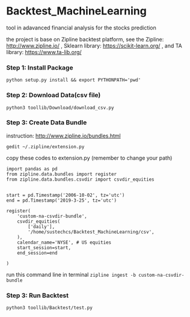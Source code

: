 # Backtest_MachineLearning
tool in adavanced financial analysis for the stocks prediction

the project is base on Zipline backtest platform, see the Zipline: http://www.zipline.io/
, Sklearn library: https://scikit-learn.org/
, and TA library: https://www.ta-lib.org/

### Step 1: Install Package  ###

`python setup.py install && export PYTHONPATH='pwd'`

### Step 2: Download Data(csv file)  ###
 
`python3 toollib/Download/download_csv.py`
 
### Step 3: Create Data Bundle  ###
 
instruction: http://www.zipline.io/bundles.html
  
`gedit ~/.zipline/extension.py`

copy these codes to extension.py (remember to change your path)

```
import pandas as pd
from zipline.data.bundles import register
from zipline.data.bundles.csvdir import csvdir_equities


start = pd.Timestamp('2006-10-02', tz='utc')
end = pd.Timestamp('2019-3-25', tz='utc')

register(
    'custom-na-csvdir-bundle',
    csvdir_equities(
        ['daily'],
        '/home/sustechcs/Backtest_MachineLearning/csv',
    ),
    calendar_name='NYSE', # US equities
    start_session=start,
    end_session=end
    
)
```


run this command line in terminal
`zipline ingest -b custom-na-csvdir-bundle`

### Step 3: Run Backtest  ###
`python3 toollib/Backtest/test.py`